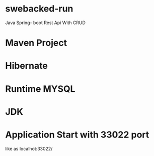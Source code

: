 # swebacked-run
Java Spring- boot Rest Api With CRUD

# Maven Project 
# Hibernate
# Runtime MYSQL 
# JDK
# Application Start with 33022 port
like as localhot:33022/
